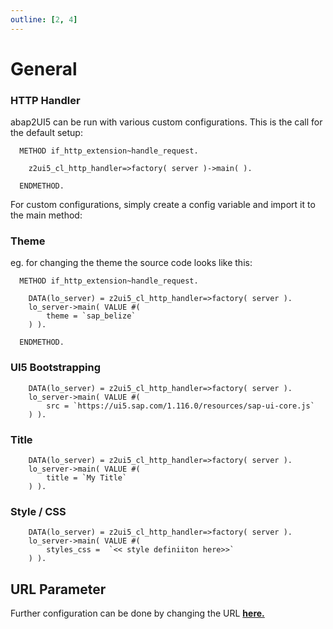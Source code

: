 ```yaml
---
outline: [2, 4]
---
```


# General

### HTTP Handler

abap2UI5 can be run with various custom configurations. This is the call for the default setup:
```abap
  METHOD if_http_extension~handle_request.

    z2ui5_cl_http_handler=>factory( server )->main( ).

  ENDMETHOD.
```
For custom configurations, simply create a config variable and import it to the main method:

### Theme
eg. for changing the theme the source code looks like this:
```abap
  METHOD if_http_extension~handle_request.

    DATA(lo_server) = z2ui5_cl_http_handler=>factory( server ).
    lo_server->main( VALUE #(
        theme = `sap_belize`
    ) ).

  ENDMETHOD.
``` 

### UI5 Bootstrapping

```abap
    DATA(lo_server) = z2ui5_cl_http_handler=>factory( server ).
    lo_server->main( VALUE #(
        src = `https://ui5.sap.com/1.116.0/resources/sap-ui-core.js`
    ) ).
```

### Title

```abap
    DATA(lo_server) = z2ui5_cl_http_handler=>factory( server ).
    lo_server->main( VALUE #(
        title = `My Title`
    ) ).
```

### Style / CSS

```abap
    DATA(lo_server) = z2ui5_cl_http_handler=>factory( server ).
    lo_server->main( VALUE #(
        styles_css =  `<< style definiiton here>>`
    ) ).
```

## URL Parameter
Further configuration can be done by changing the URL [**here.**](https://help.sap.com/doc/saphelp_nw75/7.5.5/de-DE/8b/46468c433b40c3b87b2e07f34dea1b/content.htm?no_cache=true)
